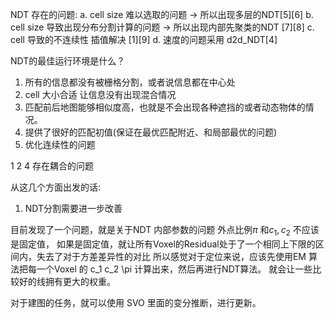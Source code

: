 <!--
 * @Author: Liu Weilong
 * @Date: 2021-06-02 09:43:52
 * @LastEditors: Liu Weilong
 * @LastEditTime: 2021-06-05 21:33:56
 * @Description: 
-->

NDT 存在的问题:
a. cell size 难以选取的问题 -> 所以出现多层的NDT[5][6]
b. cell size 导致出现分布分割计算的问题 -> 所以出现内部先聚类的NDT [7][8]
c. cell 导致的不连续性  插值解决 [1][9]
d. 速度的问题采用 d2d_NDT[4]


NDT的最佳运行环境是什么？
1. 所有的信息都没有被栅格分割，或者说信息都在中心处
2. cell 大小合适 让信息没有出现混合情况
3. 匹配前后地图能够相似度高，也就是不会出现各种遮挡的或者动态物体的情况。
4. 提供了很好的匹配初值(保证在最优匹配附近、和局部最优的问题)
5. 优化连续性的问题

1 2 4 存在耦合的问题

从这几个方面出发的话:
1. NDT分割需要进一步改善



目前发现了一个问题，就是关于NDT 内部参数的问题 外点比例$\pi$ 和$c_1,c_2$ 不应该是固定值，
如果是固定值，就让所有Voxel的Residual处于了一个相同上下限的区间内，失去了对于方差差异性的对比
所以感觉对于定位来说，应该先使用EM 算法把每一个Voxel  的 c_1 c_2 \pi 计算出来，然后再进行NDT算法。
就会让一些比较好的线拥有更大的权重。

对于建图的任务，就可以使用 SVO 里面的变分推断，进行更新。